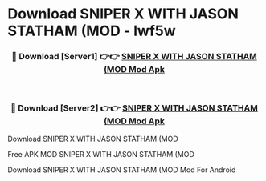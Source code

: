 # Download SNIPER X WITH JASON STATHAM (MOD - lwf5w



<div align="center">
<h3>🔴 Download [Server1] 👉👉 <a href="https://momento.my/?title=SNIPER_X_WITH_JASON_STATHAM_(MOD">SNIPER X WITH JASON STATHAM (MOD Mod Apk</a></h3><br>

<h3>🔴 Download [Server2] 👉👉 <a href="https://momento.my/?title=SNIPER_X_WITH_JASON_STATHAM_(MOD">SNIPER X WITH JASON STATHAM (MOD Mod Apk</a></h3>
</div>



Download SNIPER X WITH JASON STATHAM (MOD 

Free APK MOD SNIPER X WITH JASON STATHAM (MOD 

Download SNIPER X WITH JASON STATHAM (MOD Mod For Android
